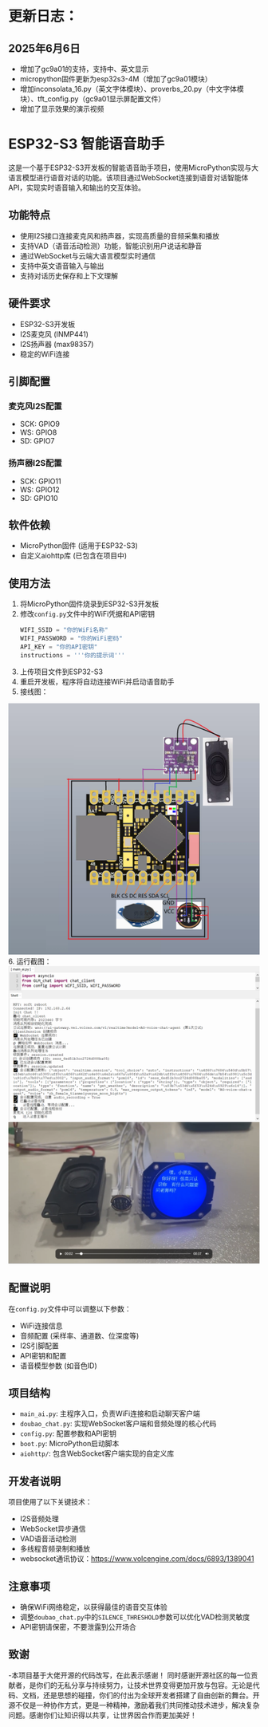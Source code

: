 # 更新日志：
## 2025年6月6日
  - 增加了gc9a01的支持，支持中、英文显示
  - micropython固件更新为esp32s3-4M（增加了gc9a01模块）
  - 增加inconsolata_16.py（英文字体模块）、proverbs_20.py（中文字体模块）、tft_config.py（gc9a01显示屏配置文件）
  - 增加了显示效果的演示视频
  
# ESP32-S3 智能语音助手

这是一个基于ESP32-S3开发板的智能语音助手项目，使用MicroPython实现与大语言模型进行语音对话的功能。该项目通过WebSocket连接到语音对话智能体API，实现实时语音输入和输出的交互体验。

## 功能特点

- 使用I2S接口连接麦克风和扬声器，实现高质量的音频采集和播放
- 支持VAD（语音活动检测）功能，智能识别用户说话和静音
- 通过WebSocket与云端大语言模型实时通信
- 支持中英文语音输入与输出
- 支持对话历史保存和上下文理解


## 硬件要求

- ESP32-S3开发板
- I2S麦克风 (INMP441)
- I2S扬声器 (max98357)
- 稳定的WiFi连接

## 引脚配置

### 麦克风I2S配置
- SCK: GPIO9
- WS: GPIO8
- SD: GPIO7

### 扬声器I2S配置
- SCK: GPIO11
- WS: GPIO12
- SD: GPIO10

## 软件依赖

- MicroPython固件 (适用于ESP32-S3)
- 自定义aiohttp库 (已包含在项目中)

## 使用方法

1. 将MicroPython固件烧录到ESP32-S3开发板
2. 修改`config.py`文件中的WiFi凭据和API密钥
   ```python
   WIFI_SSID = "你的WiFi名称"
   WIFI_PASSWORD = "你的WiFi密码"
   API_KEY = "你的API密钥"
   instructions = '''你的提示词'''
   ```
3. 上传项目文件到ESP32-S3
4. 重启开发板，程序将自动连接WiFi并启动语音助手
5. 接线图：
<div align="center">
  <img src="https://github.com/zhou19830318/doubao_ai_agent_esp32/blob/main/1.png">
</div>
6. 运行截图：
<div align="center">
  <img src="https://github.com/zhou19830318/doubao_ai_agent_esp32/blob/main/2.png">
</div>
<div align="center">
  <img src="https://github.com/zhou19830318/doubao_ai_agent_esp32/blob/main/3.png">
</div>
   

## 配置说明

在`config.py`文件中可以调整以下参数：

- WiFi连接信息
- 音频配置 (采样率、通道数、位深度等)
- I2S引脚配置
- API密钥和配置
- 语音模型参数 (如音色ID)

## 项目结构

- `main_ai.py`: 主程序入口，负责WiFi连接和启动聊天客户端
- `doubao_chat.py`: 实现WebSocket客户端和音频处理的核心代码
- `config.py`: 配置参数和API密钥
- `boot.py`: MicroPython启动脚本
- `aiohttp/`: 包含WebSocket客户端实现的自定义库

## 开发者说明

项目使用了以下关键技术：
- I2S音频处理
- WebSocket异步通信
- VAD语音活动检测
- 多线程音频录制和播放
- websocket通讯协议：https://www.volcengine.com/docs/6893/1389041

## 注意事项

- 确保WiFi网络稳定，以获得最佳的语音交互体验
- 调整`doubao_chat.py`中的`SILENCE_THRESHOLD`参数可以优化VAD检测灵敏度
- API密钥请保密，不要泄露到公开场合

## 致谢

-本项目基于大佬开源的代码改写，在此表示感谢！
同时感谢开源社区的每一位贡献者，是你们的无私分享与持续努力，让技术世界变得更加开放与包容。无论是代码、文档，还是思想的碰撞，你们的付出为全球开发者搭建了自由创新的舞台。开源不仅是一种协作方式，更是一种精神，激励着我们共同推动技术进步，解决复杂问题。感谢你们让知识得以共享，让世界因合作而更加美好！
